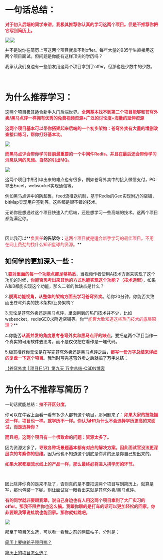 # 一句话总结：
**<font style="color:#DF2A3F;">对于初入后端的同学来讲，我极其推荐你认真的学习这两个项目。但是不推荐你把它写到简历上。</font>**

**<font style="color:#DF2A3F;"></font>**

![](https://cdn.nlark.com/yuque/0/2025/png/50710264/1746399317730-61540de2-d72b-46d0-a742-5b9a0fe749d3.png)![](https://cdn.nlark.com/yuque/0/2025/png/50710264/1746399610789-c9ac0680-bbe3-49bb-8385-184d1599b4b2.png)




并不是说你在简历上写这两个项目就拿不到offer。每年大量的985学生直接用这两个项目面试。但问题是你能有这样顶尖的学历吗？  
  
我承认我们身边有一些朋友用这两个项目拿到了offer，但那也是少数中的少数。

<br/>

# 为什么推荐学习：
这两个项目极其适合新手入门后端世界。**<font style="color:#DF2A3F;">全网基本找不到第二个项目能够和苍穹外卖/黑马点评一样拥有优秀的免费视频资源+广泛的讨论度+海量的延伸资源</font>**

**<font style="color:#DF2A3F;"></font>**

**<font style="color:#DF2A3F;">这两个项目基本可以带你搭建起来后端的一个初步架构：苍穹外卖有大量的增删改查接口练习，帮你打好基本功。</font>**

![](https://cdn.nlark.com/yuque/0/2025/png/50710264/1746400389761-f91b7d9d-091e-4b37-9b08-85e153dac84b.png)

**<font style="color:#DF2A3F;"></font>**

**<font style="color:#DF2A3F;">而黑马点评会带你学习目前最重要的一个中间件Redis。并且在最后还会带你学习消息队列的思想。自然的引出MQ。</font>**



![](https://cdn.nlark.com/yuque/0/2025/png/50710264/1746400353217-8eb1e8c9-865d-463a-88db-bd4276d6e20e.png)




这两个项目中所引申出来的难点也有很多，例如苍穹外卖中的接入微信支付，POI导出Excel，websocket实现通信等。



例如黑马点评中的防超售，feed流推送机制，基于Redis的Geo实现附近的店铺，bitMap实现用户签到等。这些都是很不错的技术。



无论你是想通过这个项目快速入门后端，还是想学习一些高端的技术。这两个项目都能满足你。

<br/>



因此我可以**<font style="color:#DF2A3F;">负责任</font>**的告诉你：**<font style="color:#DF2A3F;">这两个项目就是适合新手学习的最佳项目。不用在网上费劲的找什么知识星球的资源。</font>**

## <font style="color:#000000;">如何学的更加深入一些：</font>
1.**<font style="color:#DF2A3F;">要对里面的每一个功能点都足够熟悉</font>**，当视频作者使用A技术方案来实现了这个功能的时候，**<font style="color:#DF2A3F;">你能否思考出来其他的方式也能实现这个功能？（技术选型）</font>**，如果A和B都能实现这个功能，那么二者的优缺点是什么？



2.**<font style="color:#DF2A3F;">脱离功能视角，从整体的架构方面去学习苍穹外卖</font>**。给你20分钟，你能否大致画出苍穹外卖的技术架构/业务架构？



3.无论是苍穹外卖还是黑马点评，里面用到的热门技术并不少，比如websocket，redisGEO求附近店铺等。你**<font style="color:#DF2A3F;">能否大致知道这些热门技术的底层原理？</font>**

**<font style="color:#DF2A3F;"></font>**

<font style="color:#000000;">4.你能否</font>**<font style="color:#DF2A3F;">从高并发的角度思考苍穹外卖和黑马点评的缺点</font>**<font style="color:#000000;">。要把这两个项目当作一个真实的可用软件去思考，而不是仅仅把它看作是一堆代码。</font>

<font style="color:#000000;"></font>

<font style="color:#000000;">5.极其推荐你无论是在写完苍穹外卖还是黑马点评之后，</font>**<font style="color:#DF2A3F;">都写一份万字总结来详细的复盘一下这个项目</font>**<font style="color:#000000;">。我当时写完苍穹外卖之后就搞了万字总结：</font>

[【苍穹外卖 | 项目日记】第九天 万字总结-CSDN博客](https://liyuanxin.blog.csdn.net/article/details/134044210)

# 为什么不推荐写简历？
一句话就能总结：**<font style="color:#DF2A3F;">拉不开区分度</font>**。



你可以在牛客上面看一看有多少人都有这个项目，那问题来了：**<font style="color:#DF2A3F;">如果大家的技能描述一样，项目也一样。就学历不一样。你认为HR为什么不会选择学历更高的来面试，而是选择你？</font>**

**<font style="color:#DF2A3F;"></font>**

**<font style="color:#DF2A3F;">而且吧，这两个项目有一个很致命的问题：资源太多了。</font>**

**<font style="color:#DF2A3F;"></font>**

因为资源太多了，**<font style="color:#DF2A3F;">导致各种场景题基本都有对应的解决方案。因此面试官没法更深层次的考察你的思维</font>**。因为他也不知道这个到底是你背的还是你自己想出来的。




**<font style="color:#DF2A3F;">如果大家都跟流水线上的产品一样，那么最终必将进入拼学历的环节。</font>**

<br/>



因此除非你真的是来不及了，否则真的是不要把这两个项目写到简历上。就算是写，那也包装一下呢。别让面试官一眼看出来就是苍穹外卖/黑马点评。



**<font style="color:#DF2A3F;">有的同学就非要跟我犟，说自己身边也有人用这两个项目拿到了大厂实习的offer。那我不阻拦你也这么搞。我跟你聊的是打车的话可以更加轻松的回家，你非要跟我犟说蛙跳也能回家。那你就蛙跳吧。</font>**



![](https://cdn.nlark.com/yuque/0/2025/png/50710264/1746433406469-b47be88c-8b3e-46f5-ac44-92cc1443d248.png)

那至于项目怎么选，可以看一看我之前的两篇帖子，分别是：



[简历上要搞轮子项目嘛？](https://www.yuque.com/mengxuanjidan/bqvis0/htulzuw2zq9gysof)



[简历上的项目怎么选？](https://www.yuque.com/mengxuanjidan/bqvis0/fwman1taxa4l50ob)





